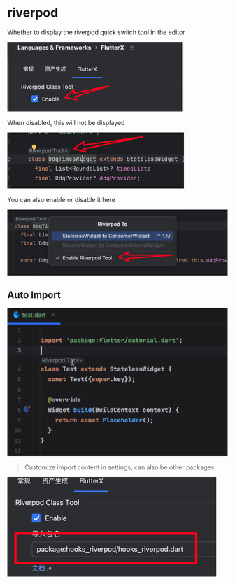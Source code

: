 # riverpod

Whether to display the riverpod quick switch tool in the editor

![image_s_r_1.png](../../assets/images/image_s_r_1.png)

When disabled, this will not be displayed

![image_s_r_2.png](../../assets/images/image_s_r_2.png)

You can also enable or disable it here

![image_s_r_3.png](../../assets/images/image_s_r_3.png)

## Auto Import

![Kapture_2024-10-30_at_11.24.11.gif](../../assets/gif/Kapture_2024-10-30_at_11.24.11.gif)

> Customize import content in settings, can also be other packages

![image_s_r_4.png](../../assets/images/image_s_r_4.png)